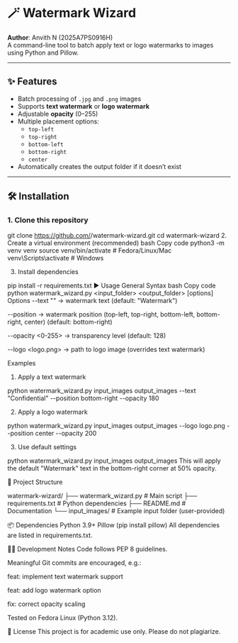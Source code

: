 # 🪄 Watermark Wizard

**Author**: Anvith N (2025A7PS0916H)  
A command-line tool to batch apply text or logo watermarks to images using Python and Pillow.  

---

## ✨ Features
- Batch processing of `.jpg` and `.png` images
- Supports **text watermark** or **logo watermark**
- Adjustable **opacity** (0–255)
- Multiple placement options:
  - `top-left`
  - `top-right`
  - `bottom-left`
  - `bottom-right`
  - `center`
- Automatically creates the output folder if it doesn’t exist

---

## 🛠️ Installation

### 1. Clone this repository

git clone https://github.com/<your-username>/watermark-wizard.git
cd watermark-wizard
2. Create a virtual environment (recommended)
bash
Copy code
python3 -m venv venv
source venv/bin/activate   # Fedora/Linux/Mac
venv\Scripts\activate      # Windows

3. Install dependencies

pip install -r requirements.txt
▶️ Usage
General Syntax
bash
Copy code
python watermark_wizard.py <input_folder> <output_folder> [options]
Options
--text "<string>" → watermark text (default: "Watermark")

--position <pos> → watermark position (top-left, top-right, bottom-left, bottom-right, center)
(default: bottom-right)

--opacity <0-255> → transparency level (default: 128)

--logo <logo.png> → path to logo image (overrides text watermark)

Examples
1. Apply a text watermark

python watermark_wizard.py input_images output_images --text "Confidential" --position bottom-right --opacity 180

2. Apply a logo watermark

python watermark_wizard.py input_images output_images --logo logo.png --position center --opacity 200

3. Use default settings

python watermark_wizard.py input_images output_images
This will apply the default "Watermark" text in the bottom-right corner at 50% opacity.

📂 Project Structure

watermark-wizard/
├── watermark_wizard.py   # Main script
├── requirements.txt      # Python dependencies
├── README.md             # Documentation
└── input_images/         # Example input folder (user-provided)

📦 Dependencies
Python 3.9+
Pillow (pip install pillow)
All dependencies are listed in requirements.txt.

🧑‍💻 Development Notes
Code follows PEP 8 guidelines.

Meaningful Git commits are encouraged, e.g.:

feat: implement text watermark support

feat: add logo watermark option

fix: correct opacity scaling

Tested on Fedora Linux (Python 3.12).

📜 License
This project is for academic use only. Please do not plagiarize.
